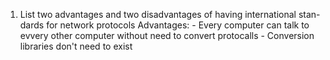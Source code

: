 1.   List two advantages and two disadvantages of having international stan-dards for network protocols
Advantages: 
    - Every computer can talk to evvery other computer without need to convert protocalls
    - Conversion libraries don't need to exist 
